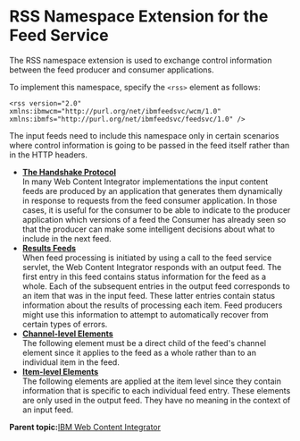 # RSS Namespace Extension for the Feed Service

The RSS namespace extension is used to exchange control information between the feed producer and consumer applications.

To implement this namespace, specify the `<rss>` element as follows:

```
<rss version="2.0" xmlns:ibmwcm="http://purl.org/net/ibmfeedsvc/wcm/1.0"
xmlns:ibmfs="http://purl.org/net/ibmfeedsvc/feedsvc/1.0" /> 
```

The input feeds need to include this namespace only in certain scenarios where control information is going to be passed in the feed itself rather than in the HTTP headers.

-   **[The Handshake Protocol](../wci/wci_ff_nse_rss_handshake.md)**  
In many Web Content Integrator implementations the input content feeds are produced by an application that generates them dynamically in response to requests from the feed consumer application. In those cases, it is useful for the consumer to be able to indicate to the producer application which versions of a feed the Consumer has already seen so that the producer can make some intelligent decisions about what to include in the next feed.
-   **[Results Feeds](../wci/wci_ff_nse_rss_results.md)**  
When feed processing is initiated by using a call to the feed service servlet, the Web Content Integrator responds with an output feed. The first entry in this feed contains status information for the feed as a whole. Each of the subsequent entries in the output feed corresponds to an item that was in the input feed. These latter entries contain status information about the results of processing each item. Feed producers might use this information to attempt to automatically recover from certain types of errors.
-   **[Channel-level Elements](../wci/wci_ff_nse_rss_channel.md)**  
The following element must be a direct child of the feed's channel element since it applies to the feed as a whole rather than to an individual item in the feed.
-   **[Item-level Elements](../wci/wci_ff_nse_rss_item.md)**  
The following elements are applied at the item level since they contain information that is specific to each individual feed entry. These elements are only used in the output feed. They have no meaning in the context of an input feed.

**Parent topic:**[IBM Web Content Integrator](../wci/wci_intro.md)

